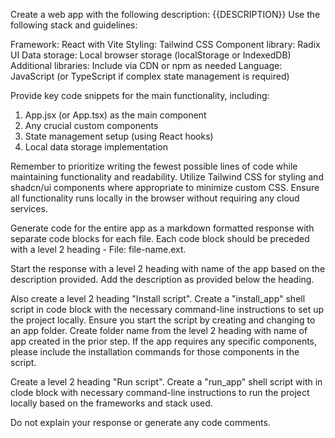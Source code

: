 Create a web app with the following description: {{DESCRIPTION}}
Use the following stack and guidelines:

Framework: React with Vite
Styling: Tailwind CSS
Component library: Radix UI
Data storage: Local browser storage (localStorage or IndexedDB)
Additional libraries: Include via CDN or npm as needed
Language: JavaScript (or TypeScript if complex state management is required)

Provide key code snippets for the main functionality, including:
1. App.jsx (or App.tsx) as the main component
2. Any crucial custom components
3. State management setup (using React hooks)
4. Local data storage implementation

Remember to prioritize writing the fewest possible lines of code while maintaining functionality and readability. Utilize Tailwind CSS for styling and shadcn/ui components where appropriate to minimize custom CSS.
Ensure all functionality runs locally in the browser without requiring any cloud services.

Generate code for the entire app as a markdown formatted response with separate code blocks for each file. Each code block should be preceded with a level 2 heading - File: file-name.ext. 

Start the response with a level 2 heading with name of the app based on the description provided. Add the description as provided below the heading.

Also create a level 2 heading "Install script".
Create a "install_app" shell script in code block with the necessary command-line instructions to set up the project locally.
Ensure you start the script by creating and changing to an app folder. Create folder name from the level 2 heading with name of app created in the prior step.
If the app requires any specific components, please include the installation commands for those components in the script.

Create a level 2 heading "Run script".
Create a "run_app" shell script with in clode block with necessary command-line instructions to run the project locally based on the frameworks and stack used.

Do not explain your response or generate any code comments.